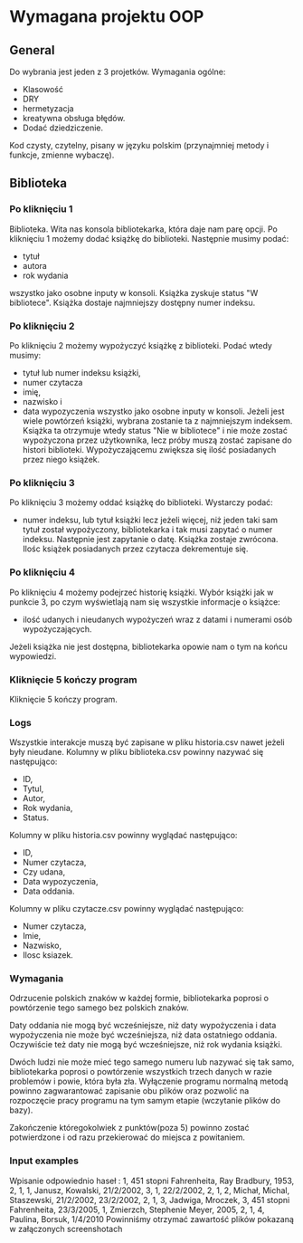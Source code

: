 # Wymagana projektu OOP

## General

Do wybrania jest jeden z 3 projetków.
Wymagania ogólne:

- Klasowość
- DRY
- hermetyzacja
- kreatywna obsługa błędów.
- Dodać dziedziczenie.

Kod czysty, czytelny, pisany w języku polskim
(przynajmniej metody i funkcje, zmienne wybaczę).

## Biblioteka

### Po kliknięciu 1

Biblioteka. Wita nas konsola bibliotekarka, która daje nam parę opcji.
Po kliknięciu 1 możemy dodać książkę do biblioteki.
Następnie musimy podać:

- tytuł
- autora
- rok wydania

wszystko jako osobne inputy w konsoli. Książka zyskuje status "W bibliotece".
Książka dostaje najmniejszy dostępny numer indeksu.

### Po kliknięciu 2

Po kliknięciu 2 możemy wypożyczyć książkę z biblioteki. Podać wtedy musimy:

- tytuł lub numer indeksu książki,
- numer czytacza
- imię,
- nazwisko i
- data wypozyczenia
  wszystko jako osobne inputy w konsoli. Jeżeli jest wiele powtórzeń książki,
  wybrana zostanie ta z najmniejszym indeksem. Książka ta otrzymuje wtedy status
  "Nie w bibliotece" i nie może zostać wypożyczona przez użytkownika, lecz próby
  muszą zostać zapisane do histori biblioteki. Wypożyczającemu zwiększa się ilość
  posiadanych przez niego książek.

### Po kliknięciu 3

Po kliknięciu 3 możemy oddać książkę do biblioteki. Wystarczy podać:

- numer indeksu, lub tytuł książki
  lecz jeżeli więcej, niż jeden taki sam tytuł został wypożyczony, bibliotekarka i
  tak musi zapytać o numer indeksu. Następnie jest zapytanie o datę. Książka
  zostaje zwrócona. Ilośc książek posiadanych przez czytacza dekrementuje się.

### Po kliknięciu 4

Po kliknięciu 4 możemy podejrzeć historię książki. Wybór książki jak
w punkcie 3, po czym wyświetlają nam się wszystkie informacje o książce:

- ilość udanych i nieudanych wypożyczeń wraz z datami i numerami osób
  wypożyczających.

Jeżeli książka nie jest dostępna, bibliotekarka opowie nam o tym na końcu
wypowiedzi.

### Kliknięcie 5 kończy program

Kliknięcie 5 kończy program.

### Logs

Wszystkie interakcje muszą być zapisane w pliku historia.csv nawet jeżeli były
nieudane. Kolumny w pliku biblioteka.csv powinny nazywać się następująco:

- ID,
- Tytul,
- Autor,
- Rok wydania,
- Status.

Kolumny w pliku historia.csv powinny wyglądać następująco:

- ID,
- Numer czytacza,
- Czy udana,
- Data wypozyczenia,
- Data oddania.

Kolumny w pliku czytacze.csv powinny wyglądać następująco:

- Numer czytacza,
- Imie,
- Nazwisko,
- Ilosc ksiazek.

### Wymagania

Odrzucenie polskich znaków w każdej formie, bibliotekarka poprosi o powtórzenie tego samego bez polskich znaków.

Daty oddania nie mogą być wcześniejsze, niż daty wypożyczenia i data
wypożyczenia nie może być wcześniejsza, niż data ostatniego oddania. Oczywiście
też daty nie mogą być wcześniejsze, niż rok wydania książki.

Dwóch ludzi nie może mieć tego samego numeru lub nazywać się tak samo,
bibliotekarka poprosi o powtórzenie wszystkich trzech danych w razie problemów
i powie, która była zła. Wyłączenie programu normalną metodą powinno
zagwarantować zapisanie obu plików oraz pozwolić na rozpoczęcie pracy programu
na tym samym etapie (wczytanie plików do bazy).

Zakończenie któregokolwiek z punktów(poza 5) powinno zostać potwierdzone i od razu przekierować do miejsca z powitaniem.

### Input examples

Wpisanie odpowiednio haseł :
1, 451 stopni Fahrenheita, Ray Bradbury, 1953, 2, 1, 1, Janusz, Kowalski, 21/2/2002, 3, 1, 22/2/2002, 2, 1, 2, Michał, Michal, Staszewski, 21/2/2002, 23/2/2002, 2, 1, 3, Jadwiga, Mroczek, 3, 451 stopni Fahrenheita, 23/3/2005, 1, Zmierzch, Stephenie Meyer, 2005, 2, 1, 4, Paulina, Borsuk, 1/4/2010
Powinniśmy otrzymać zawartość plików pokazaną w załączonych screenshotach
